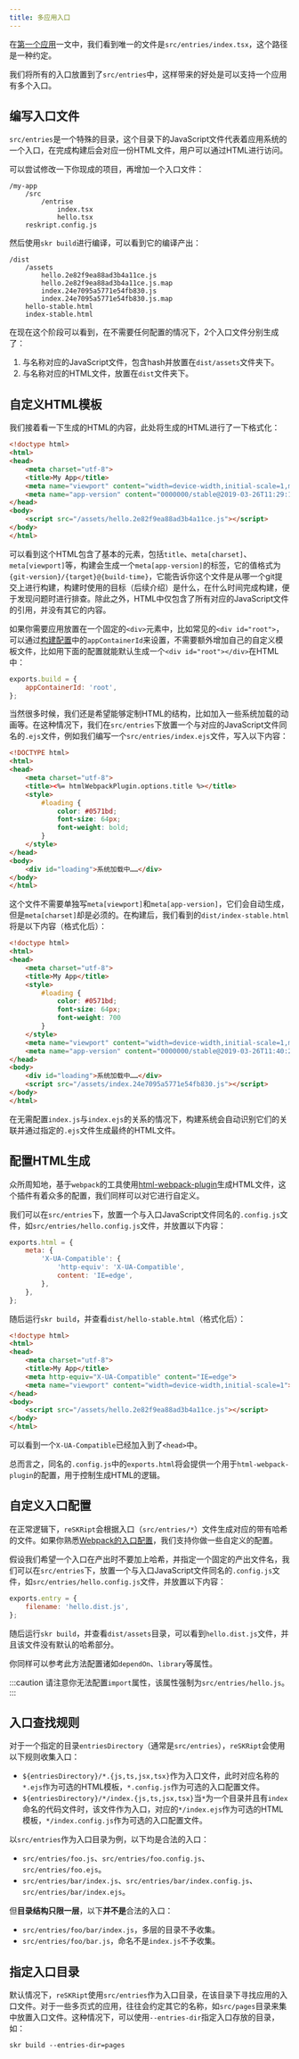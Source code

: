 ```yaml
---
title: 多应用入口
---
```


在[第一个应用](../app/quick-start.md)一文中，我们看到唯一的文件是`src/entries/index.tsx`，这个路径是一种约定。

我们将所有的入口放置到了`src/entries`中，这样带来的好处是可以支持一个应用有多个入口。

## 编写入口文件

`src/entries`是一个特殊的目录，这个目录下的JavaScript文件代表着应用系统的一个入口，在完成构建后会对应一份HTML文件，用户可以通过HTML进行访问。

可以尝试修改一下你现成的项目，再增加一个入口文件：

```
/my-app
    /src
        /entrise
            index.tsx
            hello.tsx
    reskript.config.js
```

然后使用`skr build`进行编译，可以看到它的编译产出：

```
/dist
    /assets
        hello.2e82f9ea88ad3b4a11ce.js
        hello.2e82f9ea88ad3b4a11ce.js.map
        index.24e7095a5771e54fb830.js
        index.24e7095a5771e54fb830.js.map
    hello-stable.html
    index-stable.html
```

在现在这个阶段可以看到，在不需要任何配置的情况下，2个入口文件分别生成了：

1. 与名称对应的JavaScript文件，包含hash并放置在`dist/assets`文件夹下。
2. 与名称对应的HTML文件，放置在`dist`文件夹下。

## 自定义HTML模板

我们接着看一下生成的HTML的内容，此处将生成的HTML进行了一下格式化：

```html
<!doctype html>
<html>
<head>
    <meta charset="utf-8">
    <title>My App</title>
    <meta name="viewport" content="width=device-width,initial-scale=1,maximum-scale=1,user-scalable=no">
    <meta name="app-version" content="0000000/stable@2019-03-26T11:29:10.550Z">
</head>
<body>
    <script src="/assets/hello.2e82f9ea88ad3b4a11ce.js"></script>
</body>
</html>
```

可以看到这个HTML包含了基本的元素，包括`title`、`meta[charset]`、`meta[viewport]`等，构建会生成一个`meta[app-version]`的标签，它的值格式为`{git-version}/{target}@{build-time}`，它能告诉你这个文件是从哪一个git提交上进行构建，构建时使用的目标（后续介绍）是什么，在什么时间完成构建，便于发现问题时进行排查。除此之外，HTML中仅包含了所有对应的JavaScript文件的引用，并没有其它的内容。

如果你需要应用放置在一个固定的`<div>`元素中，比如常见的`<div id="root">`，可以通过[构建配置](../settings/build)中的`appContainerId`来设置，不需要额外增加自己的自定义模板文件，比如用下面的配置就能默认生成一个`<div id="root"></div>`在HTML中：

```js
exports.build = {
    appContainerId: 'root',
};
```

当然很多时候，我们还是希望能够定制HTML的结构，比如加入一些系统加载的动画等。在这种情况下，我们在`src/entries`下放置一个与对应的JavaScript文件同名的`.ejs`文件，例如我们编写一个`src/entries/index.ejs`文件，写入以下内容：

```html
<!DOCTYPE html>
<html>
<head>
    <meta charset="utf-8">
    <title><%= htmlWebpackPlugin.options.title %></title>
    <style>
        #loading {
            color: #0571bd;
            font-size: 64px;
            font-weight: bold;
        }
    </style>
</head>
<body>
    <div id="loading">系统加载中……</div>
</body>
</html>
```

这个文件不需要单独写`meta[viewport]`和`meta[app-version]`，它们会自动生成，但是`meta[charset]`却是必须的。在构建后，我们看到的`dist/index-stable.html`将是以下内容（格式化后）：

```html
<!doctype html>
<html>
<head>
    <meta charset="utf-8">
    <title>My App</title>
    <style>
        #loading {
            color: #0571bd;
            font-size: 64px;
            font-weight: 700
        }
    </style>
    <meta name="viewport" content="width=device-width,initial-scale=1,maximum-scale=1,user-scalable=no">
    <meta name="app-version" content="0000000/stable@2019-03-26T11:40:25.631Z">
</head>
<body>
    <div id="loading">系统加载中……</div>
    <script src="/assets/index.24e7095a5771e54fb830.js"></script>
</body>
</html>
```

在无需配置`index.js`与`index.ejs`的关系的情况下，构建系统会自动识别它们的关联并通过指定的`.ejs`文件生成最终的HTML文件。

## 配置HTML生成

众所周知地，基于`webpack`的工具使用[html-webpack-plugin](https://github.com/jantimon/html-webpack-plugin)生成HTML文件，这个插件有着众多的配置，我们同样可以对它进行自定义。

我们可以在`src/entries`下，放置一个与入口JavaScript文件同名的`.config.js`文件，如`src/entries/hello.config.js`文件，并放置以下内容：

```javascript
exports.html = {
    meta: {
        'X-UA-Compatible': {
            'http-equiv': 'X-UA-Compatible',
            content: 'IE=edge',
        },
    },
};
```

随后运行`skr build`，并查看`dist/hello-stable.html`（格式化后）：

```html
<!doctype html>
<html>
<head>
    <meta charset="utf-8">
    <title>My App</title>
    <meta http-equiv="X-UA-Compatible" content="IE=edge">
    <meta name="viewport" content="width=device-width,initial-scale=1">
</head>
<body>
    <script src="/assets/hello.2e82f9ea88ad3b4a11ce.js"></script>
</body>
</html>
```

可以看到一个`X-UA-Compatible`已经加入到了`<head>`中。

总而言之，同名的`.config.js`中的`exports.html`将会提供一个用于`html-webpack-plugin`的配置，用于控制生成HTML的逻辑。

## 自定义入口配置

在正常逻辑下，`reSKRipt`会根据入口（`src/entries/*`）文件生成对应的带有哈希的文件。如果你熟悉[Webpack的入口配置](https://webpack.js.org/concepts/entry-points/#entrydescription-object)，我们支持你做一些自定义的配置。

假设我们希望一个入口在产出时不要加上哈希，并指定一个固定的产出文件名，我们可以在`src/entries`下，放置一个与入口JavaScript文件同名的`.config.js`文件，如`src/entries/hello.config.js`文件，并放置以下内容：

```javascript
exports.entry = {
    filename: 'hello.dist.js',
};
```

随后运行`skr build`，并查看`dist/assets`目录，可以看到`hello.dist.js`文件，并且该文件没有默认的哈希部分。

你同样可以参考此方法配置诸如`dependOn`、`library`等属性。

:::caution
请注意你无法配置`import`属性，该属性强制为`src/entries/hello.js`。
:::

## 入口查找规则

对于一个指定的目录`entriesDirectory`（通常是`src/entries`），`reSKRipt`会使用以下规则收集入口：

- `${entriesDirectory}/*.{js,ts,jsx,tsx}`作为入口文件，此时对应名称的`*.ejs`作为可选的HTML模板，`*.config.js`作为可选的入口配置文件。
- `${entriesDirectory}/*/index.{js,ts,jsx,tsx}`当`*`为一个目录并且有`index`命名的代码文件时，该文件作为入口，对应的`*/index.ejs`作为可选的HTML模板，`*/index.config.js`作为可选的入口配置文件。

以`src/entries`作为入口目录为例，以下均是合法的入口：

- `src/entries/foo.js`、`src/entries/foo.config.js`、`src/entries/foo.ejs`。
- `src/entries/bar/index.js`、`src/entries/bar/index.config.js`、`src/entries/bar/index.ejs`。

但**目录结构只限一层**，以下**并不是**合法的入口：

- `src/entries/foo/bar/index.js`，多层的目录不予收集。
- `src/entries/foo/bar.js`，命名不是`index.js`不予收集。

## 指定入口目录

默认情况下，`reSKRipt`使用`src/entries`作为入口目录，在该目录下寻找应用的入口文件。对于一些多页式的应用，往往会约定其它的名称，如`src/pages`目录来集中放置入口文件。这种情况下，可以使用`--entries-dir`指定入口存放的目录，如：

```shell
skr build --entries-dir=pages
```
